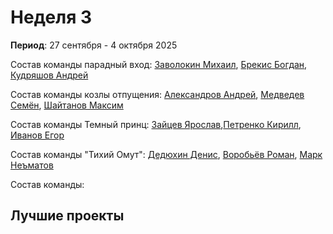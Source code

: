 # Неделя 3
**Период**: 27 сентября - 4 октября 2025  

Состав команды парадный вход: [Заволокин Михаил](https://github.com/Sunder32), [Брекис Богдан](https://github.com/BrekisBog), [Кудряшов Андрей](https://github.com/Delta200513)

Состав команды козлы отпущения: [Александров Андрей](https://github.com/Freez0n), [Медведев Семён](https://github.com/Levington), [Шайтанов Максим](https://github.com/Infity0) 

Состав команды Темный принц: [Зайцев Ярослав](https://github.com/RifitGG),[Петренко Кирилл](https://github.com/petrik1234), [Иванов Егор](https://github.com/pingwin228)

Состав команды "Тихий Омут": [Дедюхин Денис](https://github.com/pimp), [Воробьёв Роман](https://github.com/Bibuk), [Марк Неъматов](https://github.com/nematovmark5-lgtm)

Состав команды:

## Лучшие проекты

